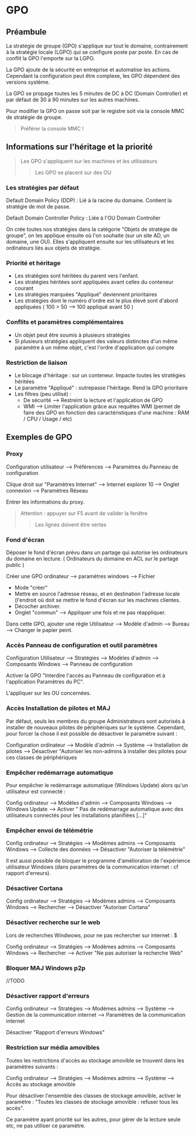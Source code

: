 # GPO
## Préambule

La stratégie de groupe (GPO) s'applique sur tout le domaine, contrairement à la stratégie locale (LGPO) qui se configure poste par poste.
En cas de conflit la GPO l'emporte sur la LGPO.

La GPO ajoute de la sécurité en entreprise et automatise les actions. Cependant la configuration peut être complexe, les GPO dépendent des versions système.

La GPO se propage toutes les 5 minutes de DC à DC (Domain Controller) et par défaut de 30 à 90 minutes sur les autres machines.

Pour modifier la GPO on passe soit par le registre soit via la console MMC de stratégie de groupe.

> Préférer la console MMC !


## Informations sur l'héritage et la priorité

> Les GPO s'appliquent sur les machines et les utilisateurs
>> Les GPO se placent sur des OU

### Les stratégies par défaut

Default Domain Policy (DDP) : Lié à la racine du domaine. Contient la stratégie de mot de passe.

Default Domain Controller Policy : Liée à l'OU Domain Controller

On crée toutes nos stratégies dans la catégorie "Objets de stratégie de groupe", on les applique ensuite où l'on souhaite (sur un site AD, un domaine, une OU).
Elles s'appliquent ensuite sur les utilisateurs et les ordinateurs liés aux objets de stratégie.

### Priorité et héritage

- Les stratégies sont héritées du parent vers l'enfant.
- Les stratégies héritées sont appliquées avant celles du conteneur courant
- Les stratégies marquées "Appliqué" deviennent prioritaires
- Les stratégies dont le numéro d'ordre est le plus élevé sont d'abord appliquées ( 100 > 50 --> 100 appliqué avant 50 )

### Conflits et paramètres complémentaires

- Un objet peut être soumis à plusieurs stratégies
- Si plusieurs stratégies appliquent des valeurs distinctes d'un même paramètre à un même objet, c'est l'ordre d'application qui compte

### Restriction de liaison

- Le blocage d'héritage : sur un conteneur. Impacte toutes les stratégies héritées
- Le paramètre "Appliqué" : outrepasse l'héritage. Rend la GPO prioritaire
- Les filtres (peu utilisé) : 
	- De sécurité --> Restreint la lecture et l'application de GPO
	- WMI --> Limiter l'application grâce aux requêtes WMI (permet de faire des GPO en fonction des caractéristiques d'une machine : RAM / CPU / Usage / etc)

## Exemples de GPO

### Proxy

Configuration utilisateur --> Préférences --> Paramètres du Panneau de configuration

Clique droit sur "Paramètres Internet" --> Internet explorer 10 --> Onglet connexion --> Paramètres Réseau

Entrer les informations du proxy.

> Attention : appuyer sur F5 avant de valider la fenêtre
>> Les lignes doivent être vertes

### Fond d'écran

Déposer le fond d'écran prévu dans un partage qui autorise les ordinateurs du domaine en lecture. ( Ordinateurs du domaine en ACL sur le partage public )

Créer une GPO ordinateur --> paramètres windows --> Fichier

- Mode "créer"
- Mettre en source l'adresse réseau, et en destination l'adresse locale (l'endroit où doit se mettre le fond d'écran sur les machines clientes.
- Décocher archiver.
- Onglet "commun" --> Appliquer une fois et ne pas réappliquer.

Dans cette GPO, ajouter une règle Utilisateur --> Modèle d'admin --> Bureau --> Changer le papier peint.


### Accès Panneau de configuration et outil paramètres

Configuration Utilisateur --> Stratégies --> Modèles d'admin --> Composants Windows --> Panneau de configuration

Activer la GPO "Interdire l'accès au Panneau de configuration et à l'application Paramètres du PC".

L'appliquer sur les OU concernées.

### Accès Installation de pilotes et MAJ

Par défaut, seuls les membres du groupe Administrateurs sont autorisés à installer de nouveaux pilotes de périphériques sur le système.
Cependant, pour forcer la chose il est possible de désactiver le paramètre suivant :

Configuration ordinateur --> Modèle d'admin --> Système --> Installation de pilotes --> Désactiver "Autoriser les non-admins à installer des pilotes pour ces classes de périphériques

### Empêcher redémarrage automatique

Pour empêcher le redémarrage automatique (Windows Update) alors qu'un utilisateur est connecté : 

Config ordinateur --> Modèles d'admin --> Composants Windows --> Windows Update --> Activer " Pas de redémarrage automatique avec des utilisateurs connectés pour les installations planifiées \[...]"

### Empêcher envoi de télémétrie

Config ordinateur --> Stratégies --> Modèmes admins --> Composants Windows --> Collecte des données --> Désactiver "Autoriser la télémétrie"

Il est aussi possible de bloquer le programme d'amélioration de l'expérience utilisateur Windows (dans paramètres de la communication internet : cf rapport d'erreurs).

### Désactiver Cortana

Config ordinateur --> Stratégies --> Modèmes admins --> Composants Windows --> Rechercher --> Désactiver "Autoriser Cortana"

### Désactiver recherche sur le web

Lors de recherches Windwows, pour ne pas rechercher sur internet : $

Config ordinateur --> Stratégies --> Modèmes admins --> Composants Windows --> Rechercher --> Activer "Ne pas autoriser la recherche Web"

### Bloquer MAJ Windows p2p

//TODO

### Désactiver rapport d'erreurs

Config ordinateur --> Stratégies --> Modèmes admins --> Système --> Gestion de la communication internet --> Paramètres de la communication internet

Désactiver "Rapport d'erreurs Windows"

### Restriction sur média amovibles

Toutes les restrictions d'accès au stockage amovible se trouvent dans les paramètres suivants : 

Config ordinateur --> Stratégies --> Modèmes admins --> Système --> Accès au stockage amovible

Pour désactiver l'ensemble des classes de stockage amovible, activer le paramètre : "Toutes les classes de stockage amovible : refuser tous les accès".

Ce paramètre ayant priorité sur les autres, pour gérer de la lecture seule etc, ne pas utiliser ce paramètre.
